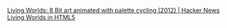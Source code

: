 
[Living Worlds: 8 Bit art animated with palette cycling (2012) | Hacker News](https://news.ycombinator.com/item?id=31402436)
[Living Worlds in HTML5](http://www.effectgames.com/demos/worlds/)
